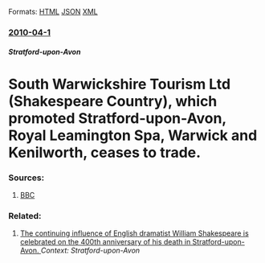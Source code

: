 
Formats: [HTML](/news/2010/04/1/south-warwickshire-tourism-ltd-shakespeare-country-which-promoted-stratford-upon-avon-royal-leamington-spa-warwick-and-kenilworth-cea.html)  [JSON](/news/2010/04/1/south-warwickshire-tourism-ltd-shakespeare-country-which-promoted-stratford-upon-avon-royal-leamington-spa-warwick-and-kenilworth-cea.json)  [XML](/news/2010/04/1/south-warwickshire-tourism-ltd-shakespeare-country-which-promoted-stratford-upon-avon-royal-leamington-spa-warwick-and-kenilworth-cea.xml)  

### [2010-04-1](/news/2010/04/1/index.md)

##### Stratford-upon-Avon
#  South Warwickshire Tourism Ltd (Shakespeare Country), which promoted Stratford-upon-Avon, Royal Leamington Spa, Warwick and Kenilworth, ceases to trade. 




### Sources:

1. [BBC](http://news.bbc.co.uk/2/hi/uk_news/england/coventry_warwickshire/8599503.stm)

### Related:

1. [The continuing influence of English dramatist William Shakespeare is celebrated on the 400th anniversary of his death in Stratford-upon-Avon. ](/news/2016/04/23/the-continuing-influence-of-english-dramatist-william-shakespeare-is-celebrated-on-the-400th-anniversary-of-his-death-in-stratford-upon-avon.md) _Context: Stratford-upon-Avon_
